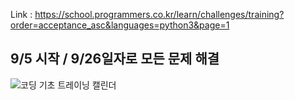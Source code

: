 Link : https://school.programmers.co.kr/learn/challenges/training?order=acceptance_asc&languages=python3&page=1

## 9/5 시작 / 9/26일자로 모든 문제 해결
![코딩 기초 트레이닝 캘린더](https://github.com/IwonskiI/Algorithm_Study/assets/86334960/bc492d05-2980-449a-adf7-9da6db3c8a76)

